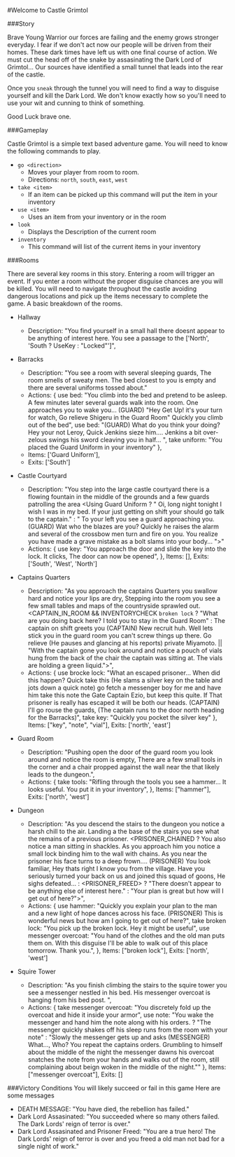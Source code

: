 #Welcome to Castle Grimtol

###Story

Brave Young Warrior our forces are failing and the enemy grows stronger everyday. I fear if we don't act now our people will be driven from their homes. These dark times have left us with one final course of action. We must cut the head off of the snake by assasinating the Dark Lord of Grimtol... Our sources have identified a small tunnel that leads into the rear of the castle.

Once you `sneak` through the tunnel you will need to find a way to disguise yourself and kill the Dark Lord. We don't know exactly how so you'll need to use your wit and cunning to think of something.

Good Luck brave one.


###Gameplay

Castle Grimtol is a simple text based adventure game. You will need to know the following commands to play.

-	`go <direction>`
	- Moves your player from room to room.
	- Directions: `north`, `south`, `east`, `west`
- `take <item>`
	- If an item can be picked up this command will put the item in your inventory
- `use <item>`
	- Uses an item from your inventory or in the room
- `look`
	- Displays the Description of the current room
- `inventory`
	- This command will list of the current items in your inventory


###Rooms

There are several key rooms in this story. Entering a room will trigger an event. If you enter a room without the proper disguise chances are you will be killed. You will need to navigate throughout the castle avoiding dangerous locations and pick up the items necessary to complete the game. A basic breakdown of the rooms.

- Hallway
	- Description: "You find yourself in a small hall there doesnt appear to be anything of interest here. <List Exits> You see a passage to the ['North', 'South <key> ? UseKey : "Locked"']",

- Barracks
	- Description: "You see a room with several sleeping guards, The room smells of sweaty men. The bed closest to you is empty and there are several uniforms tossed about."
	- Actions: {
		use bed: "You climb into the bed and pretend to be asleep. A few minutes later several guards walk into the room. One approaches you to wake you... (GUARD) "Hey Get Up! it's your turn for watch, Go relieve Shigeru in the Guard Room" Quickly you climb out of the bed",
		use bed: "(GUARD) What do you think your doing? Hey your not Leroy, Quick Jenkins sieze him.... Jenkins a bit over-zelous swings his sword cleaving you in half... <DEATH MESSAGE>",
		take uniform: "You placed the Guard Uniform in your inventory"
	},
	- Items: ['Guard Uniform'],
	- Exits: ['South']

- Castle Courtyard
	- Description: "You step into the large castle courtyard there is a flowing fountain in the middle of the grounds and a few guards patrolling the area <Using Guard Uniform ? " Oi, long night tonight I wish I was in my bed. If your just getting on shift your should go talk to the captain." : " To your left you see a guard approaching you. (GUARD) Wat who the blazes are you? Quickly he raises the alarm and several of the crossbow men turn and fire on you. You realize you have made a grave mistake as a bolt slams into your body... <DEATH MESSAGE>">"
	- Actions: {
		use key: "You approach the door and slide the key into the lock. It clicks, The door can now be opened",
	},
	Items: [],
	Exits: ['South', 'West', 'North']

- Captains Quarters
	- Description: "As you approach the captains Quarters you swallow hard and notice your lips are dry, Stepping into the room you see a few small tables and maps of the countryside sprawled out. <CAPTAIN_IN_ROOM && INVENTORYCHECK `broken lock` ? "What are you doing back here? I told you to stay in the Guard Room" : The captain on shift greets you (CAPTAIN) New recruit huh. Well lets stick you in the guard room you can't screw things up there. Go relieve (He pauses and glancing at his reports) private Miyamoto. || "With the captain gone you look around and notice a pouch of vials hung from the back of the chair the captain was sitting at. The vials are holding a green liquid.">",
	- Actions: {
		use brocke lock: "What an escaped prisoner... When did this happen? Quick take this (He slams a silver key on the table and jots down a quick note) go fetch a messenger boy for me and have him take this note the Gate Captain Ezio, but keep this quite. If That prisoner is really has escaped it will be both our heads. (CAPTAIN) I'll go rouse the guards, (The captain runs to the door north heading for the Barracks)",
		take key: "Quickly you pocket the silver key"
	},
	Items: ["key", "note", "vial"],
	Exits: ['north', 'east']

- Guard Room
	- Description: "Pushing open the door of the guard room you look around and notice the room is empty, There are a few small tools in the corner and a chair propped against the wall near the that likely leads to the dungeon.",
	- Actions: {
		take tools: "Rifling through the tools you see a hammer... It looks useful. You put it in your inventory",
	},
	Items: ["hammer"],
	Exits: ['north', 'west']

- Dungeon
	- Description: "As you descend the stairs to the dungeon you notice a harsh chill to the air. Landing a the base of the stairs you see what the remains of a previous prisoner. <PRISONER_CHAINED ?  You also notice a man sitting in shackles. As you approach him you notice a small lock binding him to the wall with chains. As you near the prisoner his face turns to a deep frown.... (PRISONER) You look familiar, Hey thats right I know you from the village. Have you seriously turned your back on us and joined this squad of goons, He sighs defeated... : <PRISONER_FREED> ? "There doesn't appear to be anything else of interest here." : "Your plan is great but how will I get out of here?">",
	- Actions: {
		use hammer: "Quickly you explain your plan to the man and a new light of hope dances across his face. (PRISONER) This is wonderful news but how am I going to get out of here?",
		take broken lock: "You pick up the broken lock. Hey it might be useful",
		use messenger overcoat: "You hand of the clothes and the old man puts them on. With this disguise I'll be able to walk out of this place tomorrow. Thank you.",
	},
	Items: ["broken lock"],
	Exits: ['north', 'west']

- Squire Tower
	- Description: "As you finish climbing the stairs to the squire tower you see a messenger nestled in his bed. His messenger overcoat is hanging from his bed post. ",
	- Actions: {
		take messenger overcoat: "You discretely fold up the overcoat and hide it inside your armor",
		use note: "You wake the messenger and hand him the note along with his orders. <INVENTORYCHECK overcoat> ? "The messenger quickly shakes off his sleep runs from the room with your note" : "Slowly the messenger gets up and asks (MESSENGER) What..., Who? You repeat the captains orders. Grumbling to himself about the middle of the night the messenger dawns his overcoat snatches the note from your hands and walks out of the room, still complaining about beign woken in the middle of the night.""
	},
	Items: ["messenger overcoat"],
	Exits: []

###Victory Conditions
You will likely succeed or fail in this game Here are some messages

- DEATH MESSAGE: "You have died, the rebellion has failed."
- Dark Lord Assasinated: "You succeeded where so many others failed. The Dark Lords' reign of terror is over."
- Dark Lord Assasinated and Prisoner Freed: "You are a true hero! The Dark Lords' reign of terror is over and you freed a old man not bad for a single night of work."